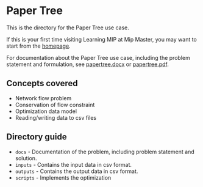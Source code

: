 # Paper Tree
This is the directory for the Paper Tree use case.

If this is your first time visiting Learning MIP 
at Mip Master, you may want to start from the 
[homepage](https://mip-master.github.io/learning_mip/).

For documentation about the Paper Tree use case, 
including the problem statement and formulation, see 
[papertree.docx](
../papertree/docs/papertree.docx)
or 
[papertree.pdf](
../papertree/docs/papertree.pdf).

## Concepts covered
- Network flow problem
- Conservation of flow constraint
- Optimization data model
- Reading/writing data to csv files

## Directory guide
* `docs` - Documentation of the problem, including 
   problem statement and solution.
* `inputs` - Contains the input data in csv format.
* `outputs` - Contains the output data in csv format.
* `scripts` - Implements the optimization

